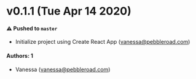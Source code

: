 # v0.1.1 (Tue Apr 14 2020)

#### ⚠️  Pushed to `master`

- Initialize project using Create React App (vanessa@pebbleroad.com)

#### Authors: 1

- Vanessa (vanessa@pebbleroad.com)